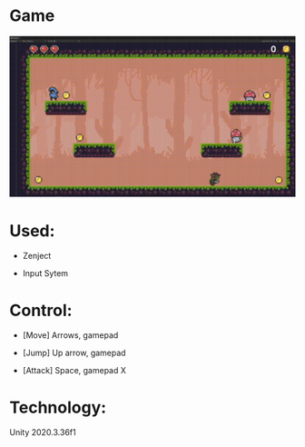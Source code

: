 # Game

![](GIF/game.gif)

# Used:

* Zenject

* Input Sytem

# Control:

* [Move]	Arrows, gamepad

* [Jump]	Up arrow, gamepad

* [Attack] Space, gamepad X

# Technology:

Unity 2020.3.36f1

